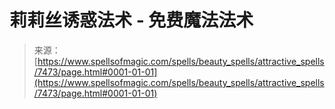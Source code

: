 <!--yml

category: 未分类

date: 2024-06-12 18:42:31

-->

# 莉莉丝诱惑法术 - 免费魔法法术

> 来源：[https://www.spellsofmagic.com/spells/beauty_spells/attractive_spells/7473/page.html#0001-01-01](https://www.spellsofmagic.com/spells/beauty_spells/attractive_spells/7473/page.html#0001-01-01)
